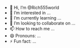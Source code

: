 - 👋 Hi, I’m @Rich555world
- 👀 I’m interested in ...
- 🌱 I’m currently learning ...
- 💞️ I’m looking to collaborate on ...
- 📫 How to reach me ...
- 😄 Pronouns: ...
- ⚡ Fun fact: ...

<!---
Rich555world/Rich555world is a ✨ special ✨ repository because its `README.md` (this file) appears on your GitHub profile.
You can click the Preview link to take a look at your changes.
--->

